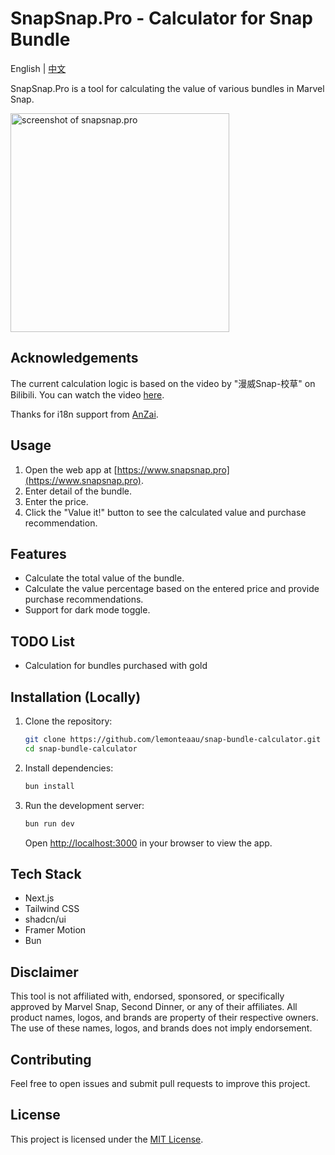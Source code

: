 # SnapSnap.Pro - Calculator for Snap Bundle

English | [中文](https://github.com/lemonteaau/snap-bundle-calculator/blob/main/README_zh.md)

SnapSnap.Pro is a tool for calculating the value of various bundles in Marvel Snap.

<img width="350" alt="screenshot of snapsnap.pro" src="https://github.com/lemonteaau/snap-bundle-calculator/assets/104964583/7e7db2e4-9af3-4bdb-bcfd-66f895b4515c">


## Acknowledgements
The current calculation logic is based on the video by "漫威Snap-校草" on Bilibili. You can watch the video [here](https://www.bilibili.com/video/BV1K1421d7WB/).

Thanks for i18n support from [AnZai](https://github.com/CN-huangwenhua).

## Usage

1. Open the web app at [https://www.snapsnap.pro](https://www.snapsnap.pro).
2. Enter detail of the bundle.
3. Enter the price.
4. Click the "Value it!" button to see the calculated value and purchase recommendation.

## Features

- Calculate the total value of the bundle.
- Calculate the value percentage based on the entered price and provide purchase recommendations.
- Support for dark mode toggle.

## TODO List
- Calculation for bundles purchased with gold

## Installation (Locally)

1. Clone the repository:

   ```bash
   git clone https://github.com/lemonteaau/snap-bundle-calculator.git
   cd snap-bundle-calculator
   ```

2. Install dependencies:

   ```bash
   bun install
   ```

3. Run the development server:

   ```bash
   bun run dev
   ```

   Open [http://localhost:3000](http://localhost:3000) in your browser to view the app.

## Tech Stack

- Next.js
- Tailwind CSS
- shadcn/ui
- Framer Motion
- Bun

## Disclaimer

This tool is not affiliated with, endorsed, sponsored, or specifically approved by Marvel Snap, Second Dinner, or any of their affiliates. All product names, logos, and brands are property of their respective owners. The use of these names, logos, and brands does not imply endorsement.

## Contributing

Feel free to open issues and submit pull requests to improve this project.

## License

This project is licensed under the [MIT License](https://github.com/lemonteaau/snap-bundle-calculator/blob/main/LICENSE).

